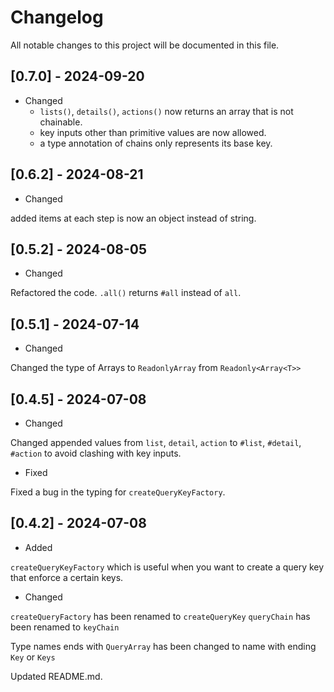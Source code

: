 # Changelog

All notable changes to this project will be documented in this file.

## [0.7.0] - 2024-09-20

- Changed
  - `lists()`, `details()`, `actions()` now returns an array that is not chainable.
  - key inputs other than primitive values are now allowed.
  - a type annotation of chains only represents its base key.

## [0.6.2] - 2024-08-21

- Changed

added items at each step is now an object instead of string.

## [0.5.2] - 2024-08-05

- Changed

Refactored the code.
`.all()` returns `#all` instead of `all`.

## [0.5.1] - 2024-07-14

- Changed

Changed the type of Arrays to `ReadonlyArray` from `Readonly<Array<T>>`

## [0.4.5] - 2024-07-08

- Changed

Changed appended values from `list`, `detail`, `action` to `#list`, `#detail`, `#action` to avoid clashing with key inputs.

- Fixed

Fixed a bug in the typing for `createQueryKeyFactory`.

## [0.4.2] - 2024-07-08

- Added

`createQueryKeyFactory` which is useful when you want to create a query key that enforce a certain keys.

- Changed

`createQueryFactory` has been renamed to `createQueryKey`
`queryChain` has been renamed to `keyChain`

Type names ends with `QueryArray` has been changed to name with ending `Key` or `Keys`

Updated README.md.
